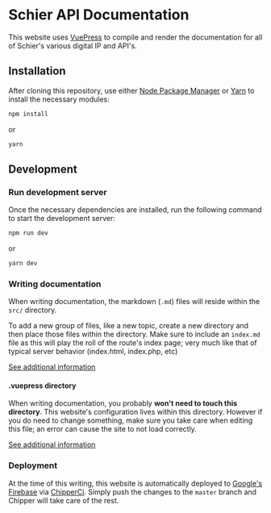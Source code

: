 # Schier API Documentation

This website uses [VuePress](https://vuepress.vuejs.org/) to compile and render the documentation for all of Schier's various digital IP and API's.

## Installation

After cloning this repository, use either [Node Package Manager](https://www.npmjs.com/package/npm) or [Yarn](https://yarnpkg.com/) to install the necessary modules:

```bash
npm install
```

or 

```bash
yarn
```

## Development

### Run development server

Once the necessary dependencies are installed, run the following command to start the development server:

```bash
npm run dev
```

or

```bash
yarn dev
```

### Writing documentation

When writing documentation, the markdown (`.md`) files will reside within the `src/` directory.

To add a new group of files, like a new topic, create a new directory and then place those files within the directory. Make sure to include an `index.md` file as this will play the roll of the route's index page; very much like that of typical server behavior (index.html, index.php, etc)

[See additional information](https://vuepress.vuejs.org/guide/directory-structure.html)

#### .vuepress directory

When writing documentation, you probably **won't need to touch this directory**. This website's configuration lives within this directory. However if you do need to change something, make sure you take care when editing this file; an error can cause the site to not load correctly.

[See additional information](https://vuepress.vuejs.org/guide/basic-config.html)

### Deployment

At the time of this writing, this website is automatically deployed to [Google's Firebase](https://firebase.google.com) via [ChipperCi](https://chipperci.com). Simply push the changes to the `master` branch and Chipper will take care of the rest.